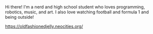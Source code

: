 Hi there! I'm a nerd and high school student who loves programming, robotics, music, and art. I also love watching football and formula 1 and being outside!

https://oldfashionedjelly.neocities.org/

<!--
**oldfashionedjelly/oldfashionedjelly** is a ✨ _special_ ✨ repository because its `README.md` (this file) appears on your GitHub profile.

Here are some ideas to get you started:

- 🔭 I’m currently working on ...
- 🌱 I’m currently learning ...
- 👯 I’m looking to collaborate on ...
- 🤔 I’m looking for help with ...
- 💬 Ask me about ...
- 📫 How to reach me: ...
- 😄 Pronouns: ...
- ⚡ Fun fact: ...
-->
